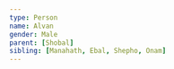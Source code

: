 ```yaml
---
type: Person
name: Alvan
gender: Male
parent: [Shobal]
sibling: [Manahath, Ebal, Shepho, Onam]
---
```

